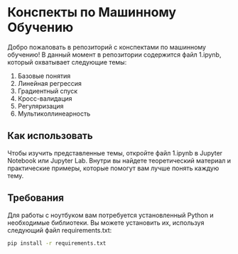 # Конспекты по Машинному Обучению

Добро пожаловать в репозиторий с конспектами по машинному обучению! В данный момент в репозитории содержится файл 1.ipynb, который охватывает следующие темы:

1. Базовые понятия
2. Линейная регрессия
3. Градиентный спуск
4. Кросс-валидация
5. Регуляризация
6. Мультиколлинеарность

## Как использовать

Чтобы изучить представленные темы, откройте файл 1.ipynb в Jupyter Notebook или Jupyter Lab. Внутри вы найдете теоретический материал и практические примеры, которые помогут вам лучше понять каждую тему.

## Требования

Для работы с ноутбуком вам потребуется установленный Python и необходимые библиотеки. Вы можете установить их, используя следующий файл requirements.txt:

```bash
pip install -r requirements.txt